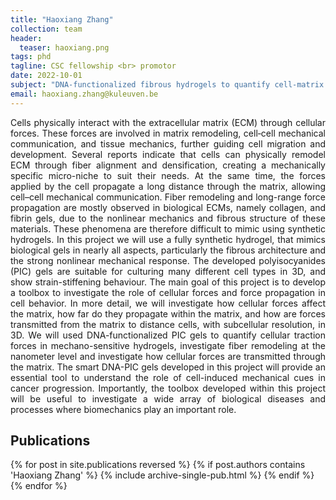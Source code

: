 ```yaml
---
title: "Haoxiang Zhang"
collection: team
header:
  teaser: haoxiang.png
tags: phd
tagline: CSC fellowship <br> promotor
date: 2022-10-01
subject: "DNA-functionalized fibrous hydrogels to quantify cell-matrix interactions"
email: haoxiang.zhang@kuleuven.be
---
```


<p align= "justify">
Cells physically interact with the extracellular matrix (ECM) through cellular forces. These forces are involved in matrix remodeling, cell‑cell mechanical communication, and tissue mechanics, further guiding cell migration and development. Several reports indicate that cells can physically remodel ECM through fiber alignment and densification, creating a mechanically specific micro-niche to suit their needs. At the same time, the forces applied by the cell propagate a long distance through the matrix, allowing cell–cell mechanical communication.
Fiber remodeling and long-range force propagation are mostly observed in biological ECMs, namely collagen, and fibrin gels, due to the nonlinear mechanics and fibrous structure of these materials. These phenomena are therefore difficult to mimic using synthetic hydrogels. In this project we will use a fully synthetic hydrogel, that mimics biological gels in nearly all aspects, particularly the fibrous architecture and the strong nonlinear mechanical response. The developed polyisocyanides (PIC) gels are suitable for culturing many different cell types in 3D, and show strain-stiffening behaviour.
The main goal of this project is to develop a toolbox to investigate the role of cellular forces and force propagation in cell behavior. In more detail, we will investigate how cellular forces affect the matrix, how far do they propagate within the matrix, and how are forces transmitted from the matrix to distance cells, with subcellular resolution, in 3D. We will used DNA-functionalized PIC gels to quantify cellular traction forces in mechano-sensitive hydrogels, investigate fiber remodeling at the nanometer level and investigate how cellular forces are transmitted through the matrix.
The smart DNA-PIC gels developed in this project will provide an essential tool to understand the role of cell-induced mechanical cues in cancer progression. Importantly, the toolbox developed within this project will be useful to investigate a wide array of biological diseases and processes where biomechanics play an important role.

<h2> Publications </h2>
{% for post in site.publications reversed %}
  {% if post.authors contains 'Haoxiang Zhang' %}
    {% include archive-single-pub.html %}
  {% endif %}
{% endfor %}
